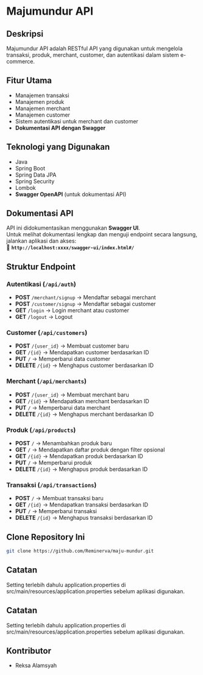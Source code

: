 # Majumundur API

## Deskripsi
Majumundur API adalah RESTful API yang digunakan untuk mengelola transaksi, produk, merchant, customer, dan autentikasi dalam sistem e-commerce.

## Fitur Utama
- Manajemen transaksi
- Manajemen produk
- Manajemen merchant
- Manajemen customer
- Sistem autentikasi untuk merchant dan customer
- **Dokumentasi API dengan Swagger**

## Teknologi yang Digunakan
- Java
- Spring Boot
- Spring Data JPA
- Spring Security
- Lombok
- **Swagger OpenAPI** (untuk dokumentasi API)

## Dokumentasi API
API ini didokumentasikan menggunakan **Swagger UI**.  
Untuk melihat dokumentasi lengkap dan menguji endpoint secara langsung, jalankan aplikasi dan akses:  
📌 **`http://localhost:xxxx/swagger-ui/index.html#/`**  

## Struktur Endpoint
### Autentikasi (`/api/auth`)
- **POST** `/merchant/signup` → Mendaftar sebagai merchant
- **POST** `/customer/signup` → Mendaftar sebagai customer
- **GET** `/login` → Login merchant atau customer
- **GET** `/logout` → Logout

### Customer (`/api/customers`)
- **POST** `/{user_id}` → Membuat customer baru
- **GET** `/{id}` → Mendapatkan customer berdasarkan ID
- **PUT** `/` → Memperbarui data customer
- **DELETE** `/{id}` → Menghapus customer berdasarkan ID

### Merchant (`/api/merchants`)
- **POST** `/{user_id}` → Membuat merchant baru
- **GET** `/{id}` → Mendapatkan merchant berdasarkan ID
- **PUT** `/` → Memperbarui data merchant
- **DELETE** `/{id}` → Menghapus merchant berdasarkan ID

### Produk (`/api/products`)
- **POST** `/` → Menambahkan produk baru
- **GET** `/` → Mendapatkan daftar produk dengan filter opsional
- **GET** `/{id}` → Mendapatkan produk berdasarkan ID
- **PUT** `/` → Memperbarui produk
- **DELETE** `/{id}` → Menghapus produk berdasarkan ID

### Transaksi (`/api/transactions`)
- **POST** `/` → Membuat transaksi baru
- **GET** `/{id}` → Mendapatkan transaksi berdasarkan ID
- **PUT** `/` → Memperbarui transaksi
- **DELETE** `/{id}` → Menghapus transaksi berdasarkan ID

## Clone Repository Ini
   ```sh
   git clone https://github.com/Reminerva/maju-mundur.git
   ```
## Catatan
Setting terlebih dahulu application.properties di src/main/resources/application.properties sebelum aplikasi digunakan.

## Catatan
   Setting terlebih dahulu application.properties di src/main/resources/application.properties sebelum aplikasi digunakan.

## Kontributor
- Reksa Alamsyah
